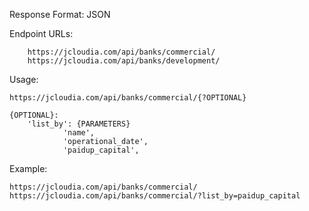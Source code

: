Response Format: JSON

Endpoint URLs:
		
		https://jcloudia.com/api/banks/commercial/
		https://jcloudia.com/api/banks/development/

Usage: 

	https://jcloudia.com/api/banks/commercial/{?OPTIONAL}
	
	{OPTIONAL}:
		'list_by': {PARAMETERS}
				'name',
				'operational_date',
				'paidup_capital',


Example:

	https://jcloudia.com/api/banks/commercial/
	https://jcloudia.com/api/banks/commercial/?list_by=paidup_capital
